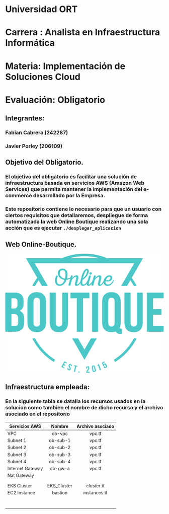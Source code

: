 # Universidad ORT
# Carrera : Analista en Infraestructura Informática
# Materia: Implementación de Soluciones Cloud
# Evaluación: Obligatorio
## Integrantes:
### Fabian Cabrera (242287)
### Javier Porley (206109)
## Objetivo del Obligatorio.
### El objetivo del obligatorio es facilitar una solución de infraestructura basada en servicios AWS (Amazon Web Services) que permita mantener la implementación del e-commerce desarrollado por la Empresa.
### Este repositorio contiene lo necesario para que un usuario con ciertos requisitos que detallaremos, despliegue de forma automatizada la web Online Boutique realizando una sola acción que es ejecutar `./desplegar_aplicacion`

## Web Online-Boutique.

![This is a alt text.](/OB/online-boutique/src/frontend/static/icons/Hipster_HeroLogoCyan.svg "This is a sample image.")

## Infraestructura empleada:
### En la siguiente tabla se datalla los recursos usados en la solucion como tambien el nombre de dicho recurso y el archivo asociado en el repositorio
| Servicios AWS  |    Nombre       |   Archivo asociado   |
| ---------------|:---------------:|:--------------------:|
|       VPC      |     ob-vpc      |        vpc.tf        |
|     Subnet 1   |    ob-sub-1     |        vpc.tf        |
|     Subnet 2   |    ob-sub-2     |        vpc.tf        |
|     Subnet 3   |    ob-sub-3     |        vpc.tf        |
|     Subnet 4   |    ob-sub-4     |        vpc.tf        |
|Internet Gateway|    ob-gw-a      |        vpc.tf        |
|   Nat Gateway  |                 |                      |
|                |                 |                      |
|                |                 |                      |
|   EKS Cluster  |   EKS_Cluster   |     cluster.tf       |
|   EC2 Instance |    bastion      |     instances.tf     |
|                |                 |                      |
|                |                 |                      |
|                |                 |                      |
|                |                 |                      |
|                |                 |                      |
|                |                 |                      |
|                |                 |                      |
